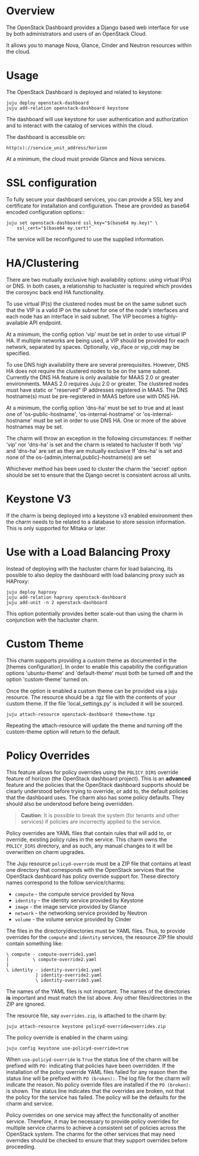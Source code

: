 Overview
========

The OpenStack Dashboard provides a Django based web interface for use by both
administrators and users of an OpenStack Cloud.

It allows you to manage Nova, Glance, Cinder and Neutron resources within the
cloud.

Usage
=====

The OpenStack Dashboard is deployed and related to keystone:

    juju deploy openstack-dashboard
    juju add-relation openstack-dashboard keystone

The dashboard will use keystone for user authentication and authorization and
to interact with the catalog of services within the cloud.

The dashboard is accessible on:

    http(s)://service_unit_address/horizon

At a minimum, the cloud must provide Glance and Nova services.

SSL configuration
=================

To fully secure your dashboard services, you can provide a SSL key and
certificate for installation and configuration.  These are provided as
base64 encoded configuration options::

    juju set openstack-dashboard ssl_key="$(base64 my.key)" \
        ssl_cert="$(base64 my.cert)"

The service will be reconfigured to use the supplied information.

HA/Clustering
=============

There are two mutually exclusive high availability options: using virtual
IP(s) or DNS. In both cases, a relationship to hacluster is required which
provides the corosync back end HA functionality.

To use virtual IP(s) the clustered nodes must be on the same subnet such that
the VIP is a valid IP on the subnet for one of the node's interfaces and each
node has an interface in said subnet. The VIP becomes a highly-available API
endpoint.

At a minimum, the config option 'vip' must be set in order to use virtual IP
HA. If multiple networks are being used, a VIP should be provided for each
network, separated by spaces. Optionally, vip_iface or vip_cidr may be
specified.

To use DNS high availability there are several prerequisites. However, DNS HA
does not require the clustered nodes to be on the same subnet.
Currently the DNS HA feature is only available for MAAS 2.0 or greater
environments. MAAS 2.0 requires Juju 2.0 or greater. The clustered nodes must
have static or "reserved" IP addresses registered in MAAS. The DNS hostname(s)
must be pre-registered in MAAS before use with DNS HA.

At a minimum, the config option 'dns-ha' must be set to true and at least one
of 'os-public-hostname', 'os-internal-hostname' or 'os-internal-hostname' must
be set in order to use DNS HA. One or more of the above hostnames may be set.

The charm will throw an exception in the following circumstances:
If neither 'vip' nor 'dns-ha' is set and the charm is related to hacluster
If both 'vip' and 'dns-ha' are set as they are mutually exclusive
If 'dns-ha' is set and none of the os-{admin,internal,public}-hostname(s) are
set

Whichever method has been used to cluster the charm the 'secret' option
should be set to ensure that the Django secret is consistent across all units.

Keystone V3
===========

If the charm is being deployed into a keystone v3 enabled environment then the
charm needs to be related to a database to store session information. This is
only supported for Mitaka or later.


Use with a Load Balancing Proxy
===============================

Instead of deploying with the hacluster charm for load balancing, its possible
to also deploy the dashboard with load balancing proxy such as HAProxy:

    juju deploy haproxy
    juju add-relation haproxy openstack-dashboard
    juju add-unit -n 2 openstack-dashboard

This option potentially provides better scale-out than using the charm in
conjunction with the hacluster charm.


Custom Theme
============
This charm supports providing a custom theme as documented in the [themes
configuration]. In order to enable this capability the configuration options
'ubuntu-theme' and 'default-theme' must both be turned off and the option
'custom-theme' turned on.

Once the option is enabled a custom theme can be provided via a juju resource.
The resource should be a .tgz file with the contents of your custom theme. If
the file 'local_settings.py' is included it will be sourced.

    juju attach-resource openstack-dashboard theme=theme.tgz

Repeating the attach-resource will update the theme and turning off the
custom-theme option will return to the default.

[themes]: https://docs.openstack.org/horizon/latest/configuration/themes.html

Policy Overrides
================

This feature allows for policy overrides using the `POLICY_DIRS` override
feature of horizon (the OpenStack dashboard project).  This is an **advanced**
feature and the policies that the OpenStack dashboard supports should be
clearly understood before trying to override, or add to, the default policies
that the dashboard uses.  The charm also has some policy defaults.  They should
also be understood before being overridden.

> **Caution**: It is possible to break the system (for tenants and other
  services) if policies are incorrectly applied to the service.

Policy overrides are YAML files that contain rules that will add to, or
override, existing policy rules in the service.  This charm owns the
`POLICY_DIRS` directory, and as such, any manual changes to it will
be overwritten on charm upgrades.

The Juju resource `policyd-override` must be a ZIP file that contains at least
one directory that corresponds with the OpenStack services that the OpenStack
dashboard has policy override support for.  These directory names correspond to
the follow service/charms:

- `compute` - the compute service provided by Nova
- `identity` - the identity service provided by Keystone
- `image` - the image service provided by Glance
- `network` - the networking service provided by Neutron
- `volume` - the volume service provided by Cinder

The files in the directory/directories must be YAML files.  Thus, to provide
overrides for the `compute` and `identity` services, the resource ZIP file
should contain something like:

    \ compute - compute-override1.yaml
    |         \ compute-override2.yaml
    |
    \ identity - identity-override1.yaml
               | identity-override2.yaml
               \ identity-override3.yaml

The names of the YAML files is not important.  The names of the directories
**is** important and must match the list above.  Any other files/directories in
the ZIP are ignored.

The resource file, say `overrides.zip`, is attached to the charm by:


    juju attach-resource keystone policyd-override=overrides.zip

The policy override is enabled in the charm using:

    juju config keystone use-policyd-override=true

When `use-policyd-override` is `True` the status line of the charm will be
prefixed with `PO:` indicating that policies have been overridden.  If the
installation of the policy override YAML files failed for any reason then the
status line will be prefixed with `PO (broken):`.  The log file for the charm
will indicate the reason.  No policy override files are installed if the `PO
(broken):` is shown.  The status line indicates that the overrides are broken,
not that the policy for the service has failed. The policy will be the defaults
for the charm and service.

Policy overrides on one service may affect the functionality of another
service. Therefore, it may be necessary to provide policy overrides for
multiple service charms to achieve a consistent set of policies across the
OpenStack system.  The charms for the other services that may need overrides
should be checked to ensure that they support overrides before proceeding.

